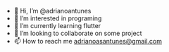 - 👋 Hi, I’m @adrianoantunes
- 👀 I’m interested in programing
- 🌱 I’m currently learning flutter
- 💞️ I’m looking to collaborate on some project
- 📫 How to reach me adrianoasantunes@gmail.com

<!---
adrianoantunes/adrianoantunes is a ✨ special ✨ repository because its `README.md` (this file) appears on your GitHub profile.
You can click the Preview link to take a look at your changes.
--->
